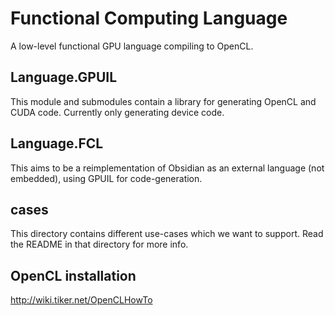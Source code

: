 Functional Computing Language
=============================
A low-level functional GPU language compiling to OpenCL.

Language.GPUIL
--------------
This module and submodules contain a library for generating OpenCL and
CUDA code. Currently only generating device code.

Language.FCL
----------------------
This aims to be a reimplementation of Obsidian as an external language
(not embedded), using GPUIL for code-generation.

cases
-----
This directory contains different use-cases which we want to
support. Read the README in that directory for more info.


OpenCL installation
-------------------
http://wiki.tiker.net/OpenCLHowTo
